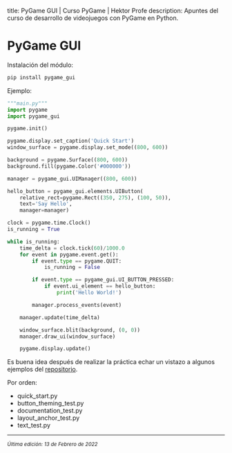 title: PyGame GUI | Curso PyGame | Hektor Profe
description: Apuntes del curso de desarrollo de videojuegos con PyGame en Python.

# PyGame GUI

Instalación del módulo:

```bash
pip install pygame_gui
```

Ejemplo:

```python
"""main.py"""
import pygame
import pygame_gui

pygame.init()

pygame.display.set_caption('Quick Start')
window_surface = pygame.display.set_mode((800, 600))

background = pygame.Surface((800, 600))
background.fill(pygame.Color('#000000'))

manager = pygame_gui.UIManager((800, 600))

hello_button = pygame_gui.elements.UIButton(
    relative_rect=pygame.Rect((350, 275), (100, 50)),
    text='Say Hello',
    manager=manager)

clock = pygame.time.Clock()
is_running = True

while is_running:
    time_delta = clock.tick(60)/1000.0
    for event in pygame.event.get():
        if event.type == pygame.QUIT:
            is_running = False

        if event.type == pygame_gui.UI_BUTTON_PRESSED:
            if event.ui_element == hello_button:
                print('Hello World!')

        manager.process_events(event)

    manager.update(time_delta)

    window_surface.blit(background, (0, 0))
    manager.draw_ui(window_surface)

    pygame.display.update()

```

Es buena idea después de realizar la práctica echar un vistazo a algunos ejemplos del [repositorio](https://github.com/MyreMylar/pygame_gui_examples).

Por orden:

- quick_start.py
- button_theming_test.py
- documentation_test.py
- layout_anchor_test.py
- text_test.py

___
<small class="edited"><i>Última edición: 13 de Febrero de 2022</i></small>